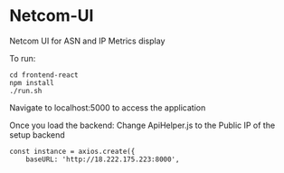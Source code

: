 # Netcom-UI
Netcom UI for ASN and IP Metrics display

To run: 

```
cd frontend-react
npm install
./run.sh
```

Navigate to localhost:5000 to access the application

Once you load the backend: Change ApiHelper.js to the Public IP of the setup backend

```
const instance = axios.create({
    baseURL: 'http://18.222.175.223:8000',

```
